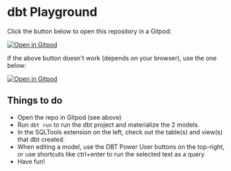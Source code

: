 # dbt Playground

Click the button below to open this repository in a Gitpod:

[![Open in
Gitpod](https://gitpod.io/button/open-in-gitpod.svg)](https://gitpod.io/from-referrer/)


If the above button doesn't work (depends on your browser), use the one below:

[![Open in
Gitpod](https://gitpod.io/button/open-in-gitpod.svg)](https://gitpod.io/#https://github.com/Migi/dbt_playground.git)

## Things to do

* Open the repo in Gitpod (see above)
* Run `dbt run` to run the dbt project and materialize the 2 models.
* In the SQLTools extension on the left, check out the table(s) and view(s) that dbt created.
* When editing a model, use the DBT Power User buttons on the top-right, or use shortcuts
like ctrl+enter to run the selected text as a query
* Have fun!
